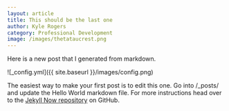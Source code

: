 ```yaml
---
layout: article
title: This should be the last one
author: Kyle Rogers
category: Professional Development
image: /images/thetataucrest.png
---
```


Here is a new post that I generated from markdown.

![_config.yml]({{ site.baseurl }}/images/config.png)

The easiest way to make your first post is to edit this one. Go into /_posts/ and update the Hello World markdown file. For more instructions head over to the [Jekyll Now repository](https://github.com/barryclark/jekyll-now) on GitHub.